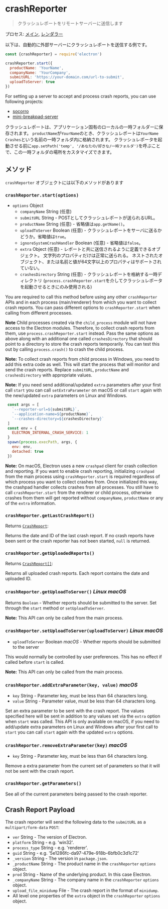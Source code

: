 # crashReporter

> クラッシュレポートをリモートサーバーに送信します

プロセス: [メイン](../glossary.md#main-process), [レンダラー](../glossary.md#renderer-process)

以下は、自動的に外部サーバーにクラッシュレポートを送信する例です。

```javascript
const {crashReporter} = require('electron')

crashReporter.start({
  productName: 'YourName',
  companyName: 'YourCompany',
  submitURL: 'https://your-domain.com/url-to-submit',
  uploadToServer: true
})
```

For setting up a server to accept and process crash reports, you can use following projects:

* [socorro](https://github.com/mozilla/socorro)
* [mini-breakpad-server](https://github.com/electron/mini-breakpad-server)

クラッシュレポートは、アプリケーション固有のローカルの一時フォルダーに保存されます。 `productName`が`YourName`のとき、クラッシュレポートは`YourName Crashes`という名前の一時フォルダ内に格納されます。 クラッシュレポータを起動させる前に`app.setPath('temp', '/あなたの/好きな/一時フォルダ')`を呼ぶことで、この一時フォルダの場所をカスタマイズできます。

## メソッド

`crashReporter` オブジェクトには以下のメソッドがあります

### `crashReporter.start(options)`

* `options` Object 
  * `companyName` String (任意)
  * `submitURL` String - POSTとしてクラッシュレポートが送られるURL。
  * `productName` String (任意) - 省略値は`app.getName()`。
  * `uploadToServer` Boolean (任意) - クラッシュレポートをサーバに送るかどうか。省略値は`true`。
  * `ignoreSystemCrashHandler` Boolean (任意) - 省略値は`false`。
  * `extra` Object (任意) - レポートと共に送信されるように定義できるオブジェクト。 文字列のプロパティだけは正常に送られる。 ネストされたオブジェクト、または名前と値が64文字以上のプロパティはサポートされていない。
  * `crashesDirectory` String (任意) - クラッシュレポートを格納する一時ディレクトリ (`process.crashReporter.start`を介してクラッシュレポータを起動させるときにのみ使用される)

You are required to call this method before using any other `crashReporter` APIs and in each process (main/renderer) from which you want to collect crash reports. You can pass different options to `crashReporter.start` when calling from different processes.

**Note** Child processes created via the `child_process` module will not have access to the Electron modules. Therefore, to collect crash reports from them, use `process.crashReporter.start` instead. Pass the same options as above along with an additional one called `crashesDirectory` that should point to a directory to store the crash reports temporarily. You can test this out by calling `process.crash()` to crash the child process.

**Note:** To collect crash reports from child process in Windows, you need to add this extra code as well. This will start the process that will monitor and send the crash reports. Replace `submitURL`, `productName` and `crashesDirectory` with appropriate values.

**Note:** If you need send additional/updated `extra` parameters after your first call `start` you can call `setExtraParameter` on macOS or call `start` again with the new/updated `extra` parameters on Linux and Windows.

```js
 const args = [
   `--reporter-url=${submitURL}`,
   `--application-name=${productName}`,
   `--crashes-directory=${crashesDirectory}`
 ]
 const env = {
   ELECTRON_INTERNAL_CRASH_SERVICE: 1
 }
 spawn(process.execPath, args, {
   env: env,
   detached: true
 })
```

**Note:** On macOS, Electron uses a new `crashpad` client for crash collection and reporting. If you want to enable crash reporting, initializing `crashpad` from the main process using `crashReporter.start` is required regardless of which process you want to collect crashes from. Once initialized this way, the crashpad handler collects crashes from all processes. You still have to call `crashReporter.start` from the renderer or child process, otherwise crashes from them will get reported without `companyName`, `productName` or any of the `extra` information.

### `crashReporter.getLastCrashReport()`

Returns [`CrashReport`](structures/crash-report.md):

Returns the date and ID of the last crash report. If no crash reports have been sent or the crash reporter has not been started, `null` is returned.

### `crashReporter.getUploadedReports()`

Returns [`CrashReport[]`](structures/crash-report.md):

Returns all uploaded crash reports. Each report contains the date and uploaded ID.

### `crashReporter.getUploadToServer()` *Linux* *macOS*

Returns `Boolean` - Whether reports should be submitted to the server. Set through the `start` method or `setUploadToServer`.

**Note:** This API can only be called from the main process.

### `crashReporter.setUploadToServer(uploadToServer)` *Linux* *macOS*

* `uploadToServer` Boolean *macOS* - Whether reports should be submitted to the server

This would normally be controlled by user preferences. This has no effect if called before `start` is called.

**Note:** This API can only be called from the main process.

### `crashReporter.addExtraParameter(key, value)` *macOS*

* `key` String - Parameter key, must be less than 64 characters long.
* `value` String - Parameter value, must be less than 64 characters long.

Set an extra parameter to be sent with the crash report. The values specified here will be sent in addition to any values set via the `extra` option when `start` was called. This API is only available on macOS, if you need to add/update extra parameters on Linux and Windows after your first call to `start` you can call `start` again with the updated `extra` options.

### `crashReporter.removeExtraParameter(key)` *macOS*

* `key` String - Parameter key, must be less than 64 characters long.

Remove a extra parameter from the current set of parameters so that it will not be sent with the crash report.

### `crashReporter.getParameters()`

See all of the current parameters being passed to the crash reporter.

## Crash Report Payload

The crash reporter will send the following data to the `submitURL` as a `multipart/form-data` `POST`:

* `ver` String - The version of Electron.
* `platform` String - e.g. 'win32'.
* `process_type` String - e.g. 'renderer'.
* `guid` String - e.g. '5e1286fc-da97-479e-918b-6bfb0c3d1c72'
* `_version` String - The version in `package.json`.
* `_productName` String - The product name in the `crashReporter` `options` object.
* `prod` String - Name of the underlying product. In this case Electron.
* `_companyName` String - The company name in the `crashReporter` `options` object.
* `upload_file_minidump` File - The crash report in the format of `minidump`.
* All level one properties of the `extra` object in the `crashReporter` `options` object.